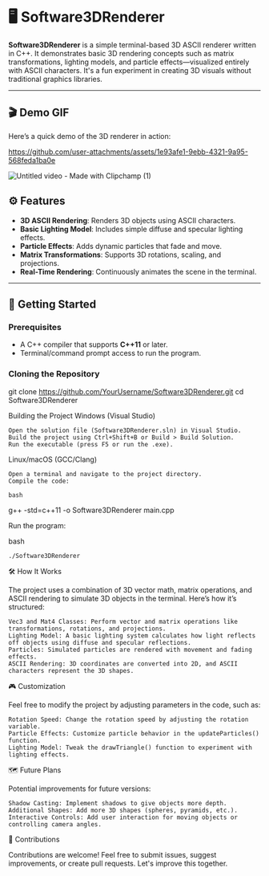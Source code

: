 # 🖥️ Software3DRenderer

**Software3DRenderer** is a simple terminal-based 3D ASCII renderer written in C++. It demonstrates basic 3D rendering concepts such as matrix transformations, lighting models, and particle effects—visualized entirely with ASCII characters. It's a fun experiment in creating 3D visuals without traditional graphics libraries.

---

## 🎬 Demo GIF

Here’s a quick demo of the 3D renderer in action:


https://github.com/user-attachments/assets/1e93afe1-9ebb-4321-9a95-568feda1ba0e

![Untitled video - Made with Clipchamp (1)](https://github.com/user-attachments/assets/8a0f4806-b7fa-47ac-b7e9-cbdb1a8b9a23)


## ⚙️ Features

- **3D ASCII Rendering**: Renders 3D objects using ASCII characters.
- **Basic Lighting Model**: Includes simple diffuse and specular lighting effects.
- **Particle Effects**: Adds dynamic particles that fade and move.
- **Matrix Transformations**: Supports 3D rotations, scaling, and projections.
- **Real-Time Rendering**: Continuously animates the scene in the terminal.

---

## 🚀 Getting Started

### Prerequisites

- A C++ compiler that supports **C++11** or later.
- Terminal/command prompt access to run the program.

### Cloning the Repository


git clone https://github.com/YourUsername/Software3DRenderer.git
cd Software3DRenderer

Building the Project
Windows (Visual Studio)

    Open the solution file (Software3DRenderer.sln) in Visual Studio.
    Build the project using Ctrl+Shift+B or Build > Build Solution.
    Run the executable (press F5 or run the .exe).

Linux/macOS (GCC/Clang)

    Open a terminal and navigate to the project directory.
    Compile the code:

    bash

g++ -std=c++11 -o Software3DRenderer main.cpp

Run the program:

bash

    ./Software3DRenderer

🛠️ How It Works

The project uses a combination of 3D vector math, matrix operations, and ASCII rendering to simulate 3D objects in the terminal. Here’s how it’s structured:

    Vec3 and Mat4 Classes: Perform vector and matrix operations like transformations, rotations, and projections.
    Lighting Model: A basic lighting system calculates how light reflects off objects using diffuse and specular reflections.
    Particles: Simulated particles are rendered with movement and fading effects.
    ASCII Rendering: 3D coordinates are converted into 2D, and ASCII characters represent the 3D shapes.

🎮 Customization

Feel free to modify the project by adjusting parameters in the code, such as:

    Rotation Speed: Change the rotation speed by adjusting the rotation variable.
    Particle Effects: Customize particle behavior in the updateParticles() function.
    Lighting Model: Tweak the drawTriangle() function to experiment with lighting effects.

🗺️ Future Plans

Potential improvements for future versions:

    Shadow Casting: Implement shadows to give objects more depth.
    Additional Shapes: Add more 3D shapes (spheres, pyramids, etc.).
    Interactive Controls: Add user interaction for moving objects or controlling camera angles.

🤝 Contributions

Contributions are welcome! Feel free to submit issues, suggest improvements, or create pull requests. Let's improve this together.


